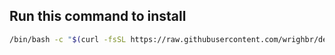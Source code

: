 ## Run this command to install

```bash
/bin/bash -c "$(curl -fsSL https://raw.githubusercontent.com/wrighbr/dev-setup-macos/master/install.sh)"
```
